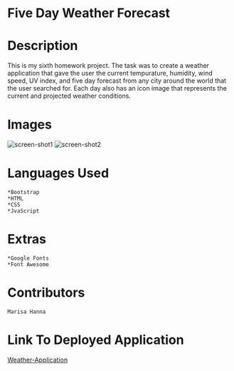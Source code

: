 #   Five Day Weather Forecast


#   Description

This is my sixth homework project. The task was to create a weather application that gave the user the current tempurature, humidity, wind speed, UV index, and five day forecast from any city around the world that the user searched for. Each day also has an icon image that represents the current and projected weather conditions.

#   Images

![screen-shot1](images-icon/screen-shot1.png)
![screen-shot2](images-icon/screen-shot2.png)


#   Languages Used

    *Bootstrap
    *HTML
    *CSS
    *JvaScript


#   Extras

    *Google Fonts
    *Font Awesome


#   Contributors

    Marisa Hanna


# Link To Deployed Application

[Weather-Application]()